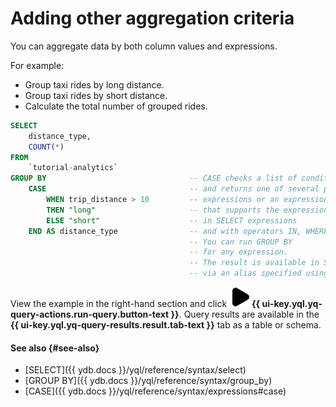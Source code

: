 # Adding other aggregation criteria

You can aggregate data by both column values and expressions.

For example:

* Group taxi rides by long distance.
* Group taxi rides by short distance.
* Calculate the total number of grouped rides.

```sql
SELECT
    distance_type,
    COUNT(*)
FROM
    `tutorial-analytics`
GROUP BY                                -- CASE checks a list of conditions
    CASE                                -- and returns one of several possible
        WHEN trip_distance > 10         -- expressions or an expression with any operator
        THEN "long"                     -- that supports the expression in question. For example, you can use CASE
        ELSE "short"                    -- in SELECT expressions
    END AS distance_type                -- and with operators IN, WHERE, and ORDER BY.
                                        -- You can run GROUP BY
                                        -- for any expression.
                                        -- The result is available in SELECT
                                        -- via an alias specified using AS.
```

View the example in the right-hand section and click ![run](../../_assets/console-icons/play-fill.svg) **{{ ui-key.yql.yq-query-actions.run-query.button-text }}**.
Query results are available in the **{{ ui-key.yql.yq-query-results.result.tab-text }}** tab as a table or schema.

#### See also {#see-also}

* [SELECT]({{ ydb.docs }}/yql/reference/syntax/select)
* [GROUP BY]({{ ydb.docs }}/yql/reference/syntax/group_by)
* [CASE]({{ ydb.docs }}/yql/reference/syntax/expressions#case)
